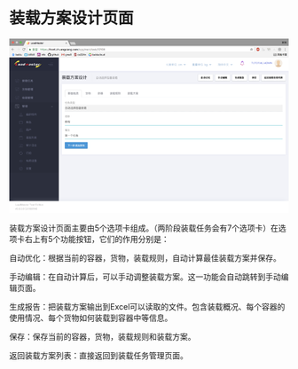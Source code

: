 # 装载方案设计页面

![](/.gitbook/assets/4.4.png)

装载方案设计页面主要由5个选项卡组成。（两阶段装载任务会有7个选项卡）在选项卡右上有5个功能按钮，它们的作用分别是：

自动优化：根据当前的容器，货物，装载规则，自动计算最佳装载方案并保存。

手动编辑：在自动计算后，可以手动调整装载方案。这一功能会自动跳转到手动编辑页面。

生成报告：把装载方案输出到Excel可以读取的文件。包含装载概况、每个容器的使用情况、每个货物如何装载到容器中等信息。

保存：保存当前的容器，货物，装载规则和装载方案。

返回装载方案列表：直接返回到装载任务管理页面。



